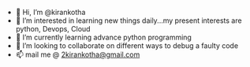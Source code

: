 - 👋 Hi, I’m @kirankotha
- 👀 I’m interested in learning new things daily...my present interests are python, Devops, Cloud
- 🌱 I’m currently learning advance python programming
- 💞️ I’m looking to collaborate on different ways to debug a faulty code
- 📫 mail me @ 2kirankotha@gmail.com

<!---
kirankotha/kirankotha is a ✨ special ✨ repository because its `README.md` (this file) appears on your GitHub profile.
You can click the Preview link to take a look at your changes.
--->
